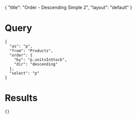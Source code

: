{
	"title": "Order - Descending Simple 2",
	"layout": "default"
}
# Query
	{
	  "as": "p", 
	  "from": "Products", 
	  "order": {
	    "by": "p.unitsInStock", 
	    "dir": "descending"
	  }, 
	  "select": "p"
	}
# Results
	{}
